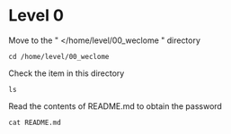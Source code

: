 
# Level 0
Move to the " </home/level/00_weclome " directory
```ssh
cd /home/level/00_weclome
```
Check the item in this directory
```ssh
ls
```
Read the contents of README.md to obtain the password
```ssh
cat README.md
```
